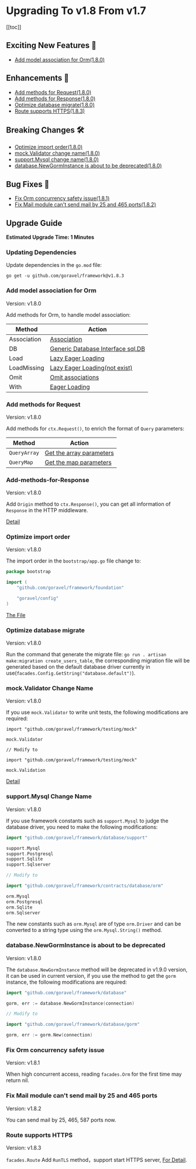 # Upgrading To v1.8 From v1.7

[[toc]]

## Exciting New Features 🎉

- [Add model association for Orm(1.8.0)](#Add-model-association-for-Orm)

## Enhancements 🚀

- [Add methods for Request(1.8.0)](#Add-methods-for-Request)
- [Add methods for Response(1.8.0)](#Add-methods-for-Response)
- [Optimize database migrate(1.8.0)](#Optimize-database-migrate)
- [Route supports HTTPS(1.8.3)](#Route-supports-HTTPS)

## Breaking Changes 🛠

- [Optimize import order(1.8.0)](#Optimize-import-order)
- [mock.Validator change name(1.8.0)](#mock.Validator-Change-Name)
- [support.Mysql change name(1.8.0)](#support.Mysql-Change-Name)
- [database.NewGormInstance is about to be deprecated(1.8.0)](#database.NewGormInstance-is-about-to-be-deprecated)

## Bug Fixes 🐛

- [Fix Orm concurrency safety issue(1.8.1)](#Fix-Orm-concurrency-safety-issue)
- [Fix Mail module can't send mail by 25 and 465 ports(1.8.2)](#Fix-Mail-module-can't-send-mail-by-25-and-465-ports)

## Upgrade Guide

**Estimated Upgrade Time: 1 Minutes**

### Updating Dependencies

Update dependencies in the `go.mod` file:

```
go get -u github.com/goravel/framework@v1.8.3
```

### Add model association for Orm

Version: v1.8.0

Add methods for Orm, to handle model association:

| Method       | Action                              |
| -----------  | --------------------------------- |
| Association  | [Association](../orm/association.md#Find-Associations) |
| DB           | [Generic Database Interface sql.DB](../orm/getting-started.md#Generic-Database-Interface-sql.DB) |
| Load         | [Lazy Eager Loading](../orm/association.md#Lazy-Eager-Loading) |
| LoadMissing  | [Lazy Eager Loading(not exist)](../orm/association.md#Lazy-Eager-Loading)           |
| Omit         | [Omit associations](../orm/association.md#Create-or-Update-Associations)     |
| With         | [Eager Loading](../orm/association.md#Eager-Loading)     |

### Add methods for Request

Version: v1.8.0

 Add methods for `ctx.Request()`, to enrich the format of `Query` parameters: 

| Method        | Action                              |
| -----------  | --------------------------------- |
| `QueryArray` | [Get the array parameters](../the-basics/request.md#Retrieving-Input-From-The-Query-String) |
| `QueryMap`   | [Get the map parameters](../the-basics/request.md#Retrieving-Input-From-The-Query-String) |

### Add-methods-for-Response

Version: v1.8.0

Add `Origin` method to `ctx.Response()`, you can get all  information of `Response` in the HTTP middleware.

[Detail](../the-basics/response.md#Get-Response)

### Optimize import order

Version: v1.8.0

The import order in the `bootstrap/app.go` file change to:

```go
package bootstrap

import (
	"github.com/goravel/framework/foundation"

	"goravel/config"
)
```

[The File](https://github.com/goravel/goravel/blob/v1.8.0/bootstrap/app.go)

### Optimize database migrate

Version: v1.8.0

Run the command that generate the migrate file: `go run . artisan make:migration create_users_table`, the corresponding migration file will be generated based on the default database driver currently in use(`facades.Config.GetString("database.default")`).

### mock.Validator Change Name

Version: v1.8.0

If you use `mock.Validator` to write unit tests, the following modifications are required:

```
import "github.com/goravel/framework/testing/mock"

mock.Validator

// Modify to

import "github.com/goravel/framework/testing/mock"

mock.Validation
```

[Detail](../digging-deeper/mock.md#Mock-facades.Validation)

### support.Mysql Change Name

Version: v1.8.0

If you use framework constants such as `support.Mysql` to judge the database driver, you need to make the following modifications:

```go
import "github.com/goravel/framework/database/support"

support.Mysql
support.Postgresql
support.Sqlite
support.Sqlserver

// Modify to

import "github.com/goravel/framework/contracts/database/orm"

orm.Mysql
orm.Postgresql
orm.Sqlite
orm.Sqlserver
```

The new constants such as `orm.Mysql` are of type `orm.Driver` and can be converted to a string type using the `orm.Mysql.String()` method.

### database.NewGormInstance is about to be deprecated

Version: v1.8.0

The `database.NewGormInstance` method will be deprecated in v1.9.0 version, it can be used in current version, if you use the method to get the `gorm` instance, the following modifications are required:

```go
import "github.com/goravel/framework/database"

gorm, err := database.NewGormInstance(connection)

// Modify to

import "github.com/goravel/framework/database/gorm"

gorm, err := gorm.New(connection)
```

### Fix Orm concurrency safety issue

Version: v1.8.1

When high concurrent access, reading `facades.Orm` for the first time may return nil.

### Fix Mail module can't send mail by 25 and 465 ports

Version: v1.8.2

You can send mail by 25, 465, 587 ports now.

### Route supports HTTPS

Version: v1.8.3

`facades.Route` Add `RunTLS` method，support start HTTPS server, [For Detail](../the-basics/routing.md#start-https-server).
